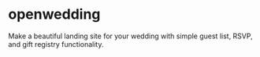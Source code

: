 # openwedding
Make a beautiful landing site for your wedding with simple guest list, RSVP, and gift registry functionality.
